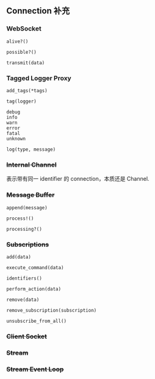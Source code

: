 ## Connection 补充

### WebSocket

```
alive?()

possible?()

transmit(data)
```

### Tagged Logger Proxy

```
add_tags(*tags)

tag(logger)

debug
info
warn
error
fatal
unknown
```

```
log(type, message)
```

### ~~Internal Channel~~

表示带有同一 identifier 的 connection，本质还是 Channel.

### ~~Message Buffer~~

```
append(message)

process!()

processing?()
```

### ~~Subscriptions~~

```
add(data)

execute_command(data)

identifiers()

perform_action(data)

remove(data)

remove_subscription(subscription)

unsubscribe_from_all()
```

### ~~Client Socket~~

### ~~Stream~~

### ~~Stream Event Loop~~

